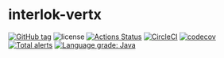 # interlok-vertx

[![GitHub tag](https://img.shields.io/github/tag/adaptris/interlok-vertx.svg)](https://github.com/adaptris/interlok-vertx/tags) ![license](https://img.shields.io/github/license/adaptris/interlok-vertx.svg) [![Actions Status](https://github.com/adaptris/interlok-vertx/workflows/Java%20CI/badge.svg)](https://github.com/adaptris/interlok-vertx/actions) [![CircleCI](https://circleci.com/gh/adaptris/interlok-vertx.svg?style=svg)](https://circleci.com/gh/adaptris/interlok-vertx) [![codecov](https://codecov.io/gh/adaptris/interlok-vertx/branch/develop/graph/badge.svg)](https://codecov.io/gh/adaptris/interlok-vertx) [![Total alerts](https://img.shields.io/lgtm/alerts/g/adaptris/interlok-vertx.svg?logo=lgtm&logoWidth=18)](https://lgtm.com/projects/g/adaptris/interlok-vertx/alerts/) [![Language grade: Java](https://img.shields.io/lgtm/grade/java/g/adaptris/interlok-vertx.svg?logo=lgtm&logoWidth=18)](https://lgtm.com/projects/g/adaptris/interlok-vertx/context:java)
